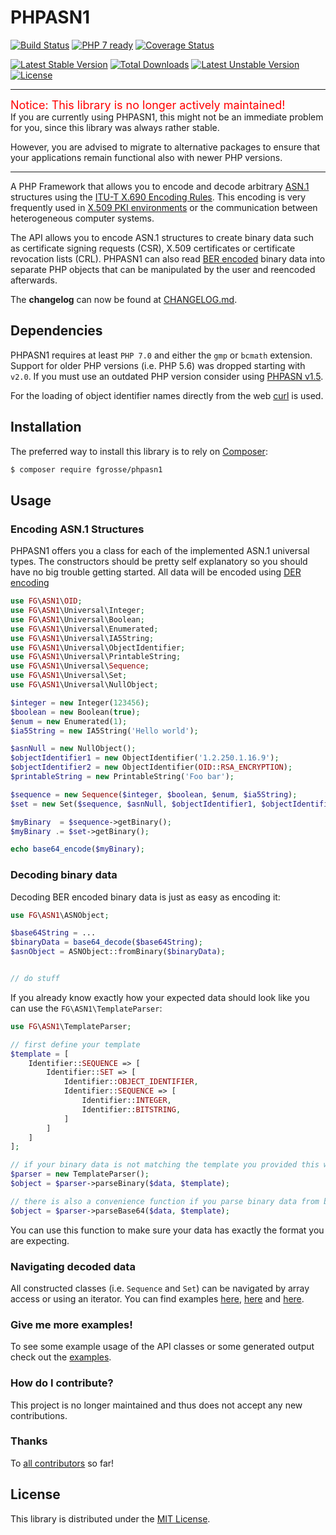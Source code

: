 PHPASN1
=======

[![Build Status](https://github.com/fgrosse/PHPASN1/actions/workflows/phpunit.yml/badge.svg)](https://github.com/fgrosse/PHPASN1/actions/workflows/phpunit.yml)
[![PHP 7 ready](http://php7ready.timesplinter.ch/fgrosse/PHPASN1/badge.svg)](https://travis-ci.org/fgrosse/PHPASN1)
[![Coverage Status](https://coveralls.io/repos/fgrosse/PHPASN1/badge.svg?branch=master&service=github)](https://coveralls.io/github/fgrosse/PHPASN1?branch=master)

[![Latest Stable Version](https://poser.pugx.org/fgrosse/phpasn1/v/stable.png)](https://packagist.org/packages/fgrosse/phpasn1)
[![Total Downloads](https://poser.pugx.org/fgrosse/phpasn1/downloads.png)](https://packagist.org/packages/fgrosse/phpasn1)
[![Latest Unstable Version](https://poser.pugx.org/fgrosse/phpasn1/v/unstable.png)](https://packagist.org/packages/fgrosse/phpasn1)
[![License](https://poser.pugx.org/fgrosse/phpasn1/license.png)](https://packagist.org/packages/fgrosse/phpasn1)

---

<div style="color: red; font-size: large">Notice: This library is no longer actively maintained!</div>
If you are currently using PHPASN1, this might not be an immediate problem for you, since this library was always rather stable.

However, you are advised to migrate to alternative packages to ensure that your applications remain functional also with newer PHP versions.

---

A PHP Framework that allows you to encode and decode arbitrary [ASN.1][3] structures
using the [ITU-T X.690 Encoding Rules][4].
This encoding is very frequently used in [X.509 PKI environments][5] or the communication between heterogeneous computer systems.

The API allows you to encode ASN.1 structures to create binary data such as certificate
signing requests (CSR), X.509 certificates or certificate revocation lists (CRL).
PHPASN1 can also read [BER encoded][6] binary data into separate PHP objects that can be manipulated by the user and reencoded afterwards.

The **changelog** can now be found at [CHANGELOG.md](CHANGELOG.md).

## Dependencies

PHPASN1 requires at least `PHP 7.0` and either the `gmp` or `bcmath` extension.
Support for older PHP versions (i.e. PHP 5.6) was dropped starting with `v2.0`.
If you must use an outdated PHP version consider using [PHPASN v1.5][13].

For the loading of object identifier names directly from the web [curl][7] is used.

## Installation

The preferred way to install this library is to rely on [Composer][2]:

```bash
$ composer require fgrosse/phpasn1
```

## Usage

### Encoding ASN.1 Structures

PHPASN1 offers you a class for each of the implemented ASN.1 universal types.
The constructors should be pretty self explanatory so you should have no big trouble getting started.
All data will be encoded using [DER encoding][8]

```php
use FG\ASN1\OID;
use FG\ASN1\Universal\Integer;
use FG\ASN1\Universal\Boolean;
use FG\ASN1\Universal\Enumerated;
use FG\ASN1\Universal\IA5String;
use FG\ASN1\Universal\ObjectIdentifier;
use FG\ASN1\Universal\PrintableString;
use FG\ASN1\Universal\Sequence;
use FG\ASN1\Universal\Set;
use FG\ASN1\Universal\NullObject;

$integer = new Integer(123456);        
$boolean = new Boolean(true);
$enum = new Enumerated(1);
$ia5String = new IA5String('Hello world');

$asnNull = new NullObject();
$objectIdentifier1 = new ObjectIdentifier('1.2.250.1.16.9');
$objectIdentifier2 = new ObjectIdentifier(OID::RSA_ENCRYPTION);
$printableString = new PrintableString('Foo bar');

$sequence = new Sequence($integer, $boolean, $enum, $ia5String);
$set = new Set($sequence, $asnNull, $objectIdentifier1, $objectIdentifier2, $printableString);

$myBinary  = $sequence->getBinary();
$myBinary .= $set->getBinary();

echo base64_encode($myBinary);
```


### Decoding binary data

Decoding BER encoded binary data is just as easy as encoding it:

```php
use FG\ASN1\ASNObject;

$base64String = ...
$binaryData = base64_decode($base64String);        
$asnObject = ASNObject::fromBinary($binaryData);


// do stuff
```

If you already know exactly how your expected data should look like you can use the `FG\ASN1\TemplateParser`:

```php
use FG\ASN1\TemplateParser;

// first define your template
$template = [
    Identifier::SEQUENCE => [
        Identifier::SET => [
            Identifier::OBJECT_IDENTIFIER,
            Identifier::SEQUENCE => [
                Identifier::INTEGER,
                Identifier::BITSTRING,
            ]
        ]
    ]
];

// if your binary data is not matching the template you provided this will throw an `\Exception`:
$parser = new TemplateParser();
$object = $parser->parseBinary($data, $template);

// there is also a convenience function if you parse binary data from base64:
$object = $parser->parseBase64($data, $template);
```

You can use this function to make sure your data has exactly the format you are expecting.

### Navigating decoded data

All constructed classes (i.e. `Sequence` and `Set`) can be navigated by array access or using an iterator.
You can find examples
[here](https://github.com/fgrosse/PHPASN1/blob/f6442cadda9d36f3518c737e32f28300a588b777/tests/ASN1/Universal/SequenceTest.php#L148-148),
[here](https://github.com/fgrosse/PHPASN1/blob/f6442cadda9d36f3518c737e32f28300a588b777/tests/ASN1/Universal/SequenceTest.php#L121) and 
[here](https://github.com/fgrosse/PHPASN1/blob/f6442cadda9d36f3518c737e32f28300a588b777/tests/ASN1/TemplateParserTest.php#L45).


### Give me more examples!

To see some example usage of the API classes or some generated output check out the [examples](https://github.com/fgrosse/PHPASN1/tree/master/examples).


### How do I contribute?

This project is no longer maintained and thus does not accept any new contributions.

### Thanks

To [all contributors][1] so far!

## License

This library is distributed under the [MIT License](LICENSE).

[1]: https://github.com/fgrosse/PHPASN1/graphs/contributors
[2]: https://getcomposer.org/
[3]: http://www.itu.int/ITU-T/asn1/
[4]: http://www.itu.int/ITU-T/recommendations/rec.aspx?rec=x.690
[5]: http://en.wikipedia.org/wiki/X.509
[6]: http://en.wikipedia.org/wiki/X.690#BER_encoding
[7]: http://php.net/manual/en/book.curl.php
[8]: http://en.wikipedia.org/wiki/X.690#DER_encoding
[9]: https://styleci.io
[10]: https://coveralls.io/github/fgrosse/PHPASN1
[11]: https://github.com/fgrosse/PHPASN1/blob/master/tests/ASN1/TemplateParserTest.php#L16
[12]: https://groups.google.com/d/forum/phpasn1
[13]: https://packagist.org/packages/fgrosse/phpasn1#1.5.2
